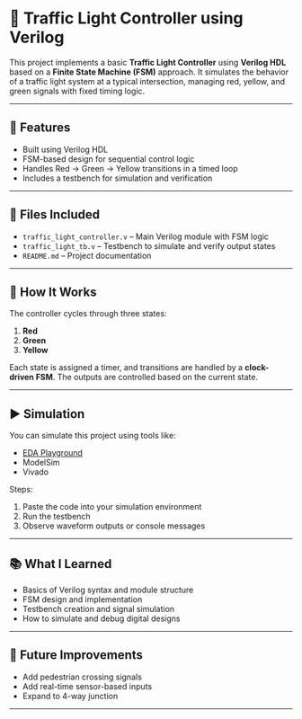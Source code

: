 # 🚦 Traffic Light Controller using Verilog

This project implements a basic **Traffic Light Controller** using **Verilog HDL** based on a **Finite State Machine (FSM)** approach. It simulates the behavior of a traffic light system at a typical intersection, managing red, yellow, and green signals with fixed timing logic.

---

## 🔧 Features

- Built using Verilog HDL
- FSM-based design for sequential control logic
- Handles Red → Green → Yellow transitions in a timed loop
- Includes a testbench for simulation and verification

---

## 📁 Files Included

- `traffic_light_controller.v` – Main Verilog module with FSM logic
- `traffic_light_tb.v` – Testbench to simulate and verify output states
- `README.md` – Project documentation

---

## 🧠 How It Works

The controller cycles through three states:
1. **Red**
2. **Green**
3. **Yellow**

Each state is assigned a timer, and transitions are handled by a **clock-driven FSM**. The outputs are controlled based on the current state.

---

## ▶️ Simulation

You can simulate this project using tools like:
- [EDA Playground](https://edaplayground.com/)
- ModelSim
- Vivado

Steps:
1. Paste the code into your simulation environment
2. Run the testbench
3. Observe waveform outputs or console messages

---

## 📚 What I Learned

- Basics of Verilog syntax and module structure
- FSM design and implementation
- Testbench creation and signal simulation
- How to simulate and debug digital designs

---

## 📌 Future Improvements

- Add pedestrian crossing signals
- Add real-time sensor-based inputs
- Expand to 4-way junction

---


